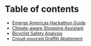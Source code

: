 # Table of contents

* [Emerge Americas Hackathon Guide](README.md)
* [Climate-aware Shopping Assistant](climate-aware-shopping-assistant.md)
* [Bicyclist Safety Analysis](cyclist-safety-analysis.md)
* [Croud-sourced Graffiti Abatement](croud-sourced-graffiti-abatement.md)

